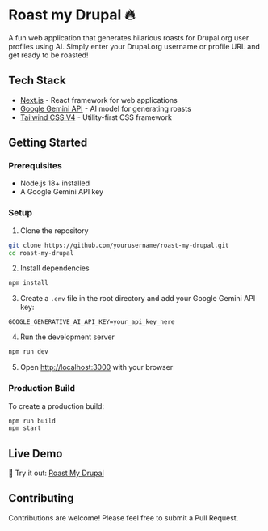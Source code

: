 # Roast my Drupal 🔥

A fun web application that generates hilarious roasts for Drupal.org user profiles using AI. Simply enter your Drupal.org username or profile URL and get ready to be roasted!

## Tech Stack

- [Next.js](https://nextjs.org/) - React framework for web applications
- [Google Gemini API](https://ai.google.dev/) - AI model for generating roasts
- [Tailwind CSS V4](https://tailwindcss.com/) - Utility-first CSS framework

## Getting Started

### Prerequisites

- Node.js 18+ installed
- A Google Gemini API key

### Setup

1. Clone the repository

```sh
git clone https://github.com/yourusername/roast-my-drupal.git
cd roast-my-drupal
```

2. Install dependencies 

```sh
npm install
```

3. Create a `.env` file in the root directory and add your Google Gemini API key:

```env
GOOGLE_GENERATIVE_AI_API_KEY=your_api_key_here
```

4. Run the development server

```sh
npm run dev
```

5. Open [http://localhost:3000](http://localhost:3000) with your browser

### Production Build

To create a production build:

```sh
npm run build
npm start
```

## Live Demo

🚀 Try it out: [Roast My Drupal](https://roast-my-drupal.vercel.app/)

## Contributing

Contributions are welcome! Please feel free to submit a Pull Request.

